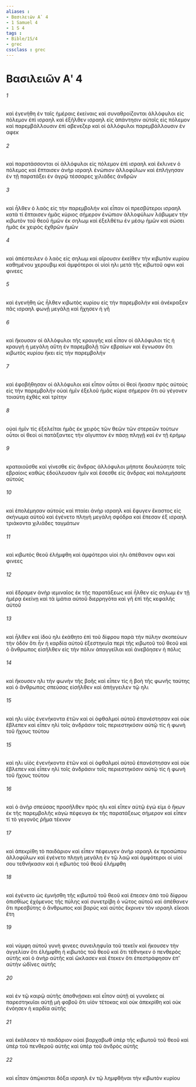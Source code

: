 ```yaml
---
aliases : 
- Βασιλειῶν Αʹ 4
- 1 Samuel 4
- 1 S 4
tags : 
- Bible/1S/4
- grec
cssclass : grec
---
```


# Βασιλειῶν Αʹ 4

###### 1
καὶ ἐγενήθη ἐν ταῖς ἡμέραις ἐκείναις καὶ συναθροίζονται ἀλλόφυλοι εἰς πόλεμον ἐπὶ ισραηλ καὶ ἐξῆλθεν ισραηλ εἰς ἀπάντησιν αὐτοῖς εἰς πόλεμον καὶ παρεμβάλλουσιν ἐπὶ αβενεζερ καὶ οἱ ἀλλόφυλοι παρεμβάλλουσιν ἐν αφεκ
###### 2
καὶ παρατάσσονται οἱ ἀλλόφυλοι εἰς πόλεμον ἐπὶ ισραηλ καὶ ἔκλινεν ὁ πόλεμος καὶ ἔπταισεν ἀνὴρ ισραηλ ἐνώπιον ἀλλοφύλων καὶ ἐπλήγησαν ἐν τῇ παρατάξει ἐν ἀγρῷ τέσσαρες χιλιάδες ἀνδρῶν
###### 3
καὶ ἦλθεν ὁ λαὸς εἰς τὴν παρεμβολήν καὶ εἶπαν οἱ πρεσβύτεροι ισραηλ κατὰ τί ἔπταισεν ἡμᾶς κύριος σήμερον ἐνώπιον ἀλλοφύλων λάβωμεν τὴν κιβωτὸν τοῦ θεοῦ ἡμῶν ἐκ σηλωμ καὶ ἐξελθέτω ἐν μέσῳ ἡμῶν καὶ σώσει ἡμᾶς ἐκ χειρὸς ἐχθρῶν ἡμῶν
###### 4
καὶ ἀπέστειλεν ὁ λαὸς εἰς σηλωμ καὶ αἴρουσιν ἐκεῖθεν τὴν κιβωτὸν κυρίου καθημένου χερουβιμ καὶ ἀμφότεροι οἱ υἱοὶ ηλι μετὰ τῆς κιβωτοῦ οφνι καὶ φινεες
###### 5
καὶ ἐγενήθη ὡς ἦλθεν κιβωτὸς κυρίου εἰς τὴν παρεμβολήν καὶ ἀνέκραξεν πᾶς ισραηλ φωνῇ μεγάλῃ καὶ ἤχησεν ἡ γῆ
###### 6
καὶ ἤκουσαν οἱ ἀλλόφυλοι τῆς κραυγῆς καὶ εἶπον οἱ ἀλλόφυλοι τίς ἡ κραυγὴ ἡ μεγάλη αὕτη ἐν παρεμβολῇ τῶν εβραίων καὶ ἔγνωσαν ὅτι κιβωτὸς κυρίου ἥκει εἰς τὴν παρεμβολήν
###### 7
καὶ ἐφοβήθησαν οἱ ἀλλόφυλοι καὶ εἶπον οὗτοι οἱ θεοὶ ἥκασιν πρὸς αὐτοὺς εἰς τὴν παρεμβολήν οὐαὶ ἡμῖν ἐξελοῦ ἡμᾶς κύριε σήμερον ὅτι οὐ γέγονεν τοιαύτη ἐχθὲς καὶ τρίτην
###### 8
οὐαὶ ἡμῖν τίς ἐξελεῖται ἡμᾶς ἐκ χειρὸς τῶν θεῶν τῶν στερεῶν τούτων οὗτοι οἱ θεοὶ οἱ πατάξαντες τὴν αἴγυπτον ἐν πάσῃ πληγῇ καὶ ἐν τῇ ἐρήμῳ
###### 9
κραταιοῦσθε καὶ γίνεσθε εἰς ἄνδρας ἀλλόφυλοι μήποτε δουλεύσητε τοῖς εβραίοις καθὼς ἐδούλευσαν ἡμῖν καὶ ἔσεσθε εἰς ἄνδρας καὶ πολεμήσατε αὐτούς
###### 10
καὶ ἐπολέμησαν αὐτούς καὶ πταίει ἀνὴρ ισραηλ καὶ ἔφυγεν ἕκαστος εἰς σκήνωμα αὐτοῦ καὶ ἐγένετο πληγὴ μεγάλη σφόδρα καὶ ἔπεσαν ἐξ ισραηλ τριάκοντα χιλιάδες ταγμάτων
###### 11
καὶ κιβωτὸς θεοῦ ἐλήμφθη καὶ ἀμφότεροι υἱοὶ ηλι ἀπέθανον οφνι καὶ φινεες
###### 12
καὶ ἔδραμεν ἀνὴρ ιεμιναῖος ἐκ τῆς παρατάξεως καὶ ἦλθεν εἰς σηλωμ ἐν τῇ ἡμέρᾳ ἐκείνῃ καὶ τὰ ἱμάτια αὐτοῦ διερρηγότα καὶ γῆ ἐπὶ τῆς κεφαλῆς αὐτοῦ
###### 13
καὶ ἦλθεν καὶ ἰδοὺ ηλι ἐκάθητο ἐπὶ τοῦ δίφρου παρὰ τὴν πύλην σκοπεύων τὴν ὁδόν ὅτι ἦν ἡ καρδία αὐτοῦ ἐξεστηκυῖα περὶ τῆς κιβωτοῦ τοῦ θεοῦ καὶ ὁ ἄνθρωπος εἰσῆλθεν εἰς τὴν πόλιν ἀπαγγεῖλαι καὶ ἀνεβόησεν ἡ πόλις
###### 14
καὶ ἤκουσεν ηλι τὴν φωνὴν τῆς βοῆς καὶ εἶπεν τίς ἡ βοὴ τῆς φωνῆς ταύτης καὶ ὁ ἄνθρωπος σπεύσας εἰσῆλθεν καὶ ἀπήγγειλεν τῷ ηλι
###### 15
καὶ ηλι υἱὸς ἐνενήκοντα ἐτῶν καὶ οἱ ὀφθαλμοὶ αὐτοῦ ἐπανέστησαν καὶ οὐκ ἔβλεπεν καὶ εἶπεν ηλὶ τοῖς ἀνδράσιν τοῖς περιεστηκόσιν αὐτῷ τίς ἡ φωνὴ τοῦ ἤχους τούτου
###### 15
καὶ ηλι υἱὸς ἐνενήκοντα ἐτῶν καὶ οἱ ὀφθαλμοὶ αὐτοῦ ἐπανέστησαν καὶ οὐκ ἔβλεπεν καὶ εἶπεν ηλὶ τοῖς ἀνδράσιν τοῖς περιεστηκόσιν αὐτῷ τίς ἡ φωνὴ τοῦ ἤχους τούτου
###### 16
καὶ ὁ ἀνὴρ σπεύσας προσῆλθεν πρὸς ηλι καὶ εἶπεν αὐτῷ ἐγώ εἰμι ὁ ἥκων ἐκ τῆς παρεμβολῆς κἀγὼ πέφευγα ἐκ τῆς παρατάξεως σήμερον καὶ εἶπεν τί τὸ γεγονὸς ῥῆμα τέκνον
###### 17
καὶ ἀπεκρίθη τὸ παιδάριον καὶ εἶπεν πέφευγεν ἀνὴρ ισραηλ ἐκ προσώπου ἀλλοφύλων καὶ ἐγένετο πληγὴ μεγάλη ἐν τῷ λαῷ καὶ ἀμφότεροι οἱ υἱοί σου τεθνήκασιν καὶ ἡ κιβωτὸς τοῦ θεοῦ ἐλήμφθη
###### 18
καὶ ἐγένετο ὡς ἐμνήσθη τῆς κιβωτοῦ τοῦ θεοῦ καὶ ἔπεσεν ἀπὸ τοῦ δίφρου ὀπισθίως ἐχόμενος τῆς πύλης καὶ συνετρίβη ὁ νῶτος αὐτοῦ καὶ ἀπέθανεν ὅτι πρεσβύτης ὁ ἄνθρωπος καὶ βαρύς καὶ αὐτὸς ἔκρινεν τὸν ισραηλ εἴκοσι ἔτη
###### 19
καὶ νύμφη αὐτοῦ γυνὴ φινεες συνειληφυῖα τοῦ τεκεῖν καὶ ἤκουσεν τὴν ἀγγελίαν ὅτι ἐλήμφθη ἡ κιβωτὸς τοῦ θεοῦ καὶ ὅτι τέθνηκεν ὁ πενθερὸς αὐτῆς καὶ ὁ ἀνὴρ αὐτῆς καὶ ὤκλασεν καὶ ἔτεκεν ὅτι ἐπεστράφησαν ἐπ' αὐτὴν ὠδῖνες αὐτῆς
###### 20
καὶ ἐν τῷ καιρῷ αὐτῆς ἀποθνῄσκει καὶ εἶπον αὐτῇ αἱ γυναῖκες αἱ παρεστηκυῖαι αὐτῇ μὴ φοβοῦ ὅτι υἱὸν τέτοκας καὶ οὐκ ἀπεκρίθη καὶ οὐκ ἐνόησεν ἡ καρδία αὐτῆς
###### 21
καὶ ἐκάλεσεν τὸ παιδάριον οὐαὶ βαρχαβωθ ὑπὲρ τῆς κιβωτοῦ τοῦ θεοῦ καὶ ὑπὲρ τοῦ πενθεροῦ αὐτῆς καὶ ὑπὲρ τοῦ ἀνδρὸς αὐτῆς
###### 22
καὶ εἶπαν ἀπῴκισται δόξα ισραηλ ἐν τῷ λημφθῆναι τὴν κιβωτὸν κυρίου

